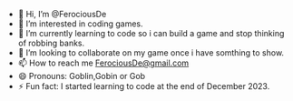 - 👋 Hi, I’m @FerociousDe
- 👀 I’m interested in coding games.
- 🌱 I’m currently learning to code so i can build a game and stop thinking of robbing banks.
- 💞️ I’m looking to collaborate on my game once i have somthing to show.
- 📫 How to reach me FerociousDe@gmail.com
- 😄 Pronouns: Goblin,Gobin or Gob
- ⚡ Fun fact: I started learning to code at the end of December 2023.

<!---
FerociousDe/FerociousDe is a ✨ special ✨ repository because its `README.md` (this file) appears on your GitHub profile.
You can click the Preview link to take a look at your changes.
--->
